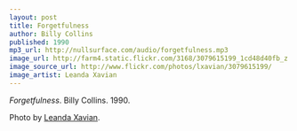 ```yaml
---
layout: post
title: Forgetfulness
author: Billy Collins
published: 1990
mp3_url: http://nullsurface.com/audio/forgetfulness.mp3
image_url: http://farm4.static.flickr.com/3168/3079615199_1cd48d40fb_z.jpg?zz=1
image_source_url: http://www.flickr.com/photos/lxavian/3079615199/
image_artist: Leanda Xavian
---
```


_Forgetfulness_.  Billy Collins.  1990.

Photo by [Leanda Xavian](http://www.flickr.com/photos/lxavian/3079615199/).
